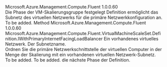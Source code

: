 <Type Name="IWithNetworkSubnet" FullName="Microsoft.Azure.Management.Compute.Fluent.VirtualMachineScaleSet.Definition.IWithNetworkSubnet">
  <TypeSignature Language="C#" Value="public interface IWithNetworkSubnet" />
  <TypeSignature Language="ILAsm" Value=".class public interface auto ansi abstract IWithNetworkSubnet" />
  <TypeSignature Language="DocId" Value="T:Microsoft.Azure.Management.Compute.Fluent.VirtualMachineScaleSet.Definition.IWithNetworkSubnet" />
  <TypeSignature Language="VB.NET" Value="Public Interface IWithNetworkSubnet" />
  <TypeSignature Language="F#" Value="type IWithNetworkSubnet = interface" />
  <AssemblyInfo>
    <AssemblyName>Microsoft.Azure.Management.Compute.Fluent</AssemblyName>
    <AssemblyVersion>1.0.0.60</AssemblyVersion>
  </AssemblyInfo>
  <Interfaces />
  <Docs>
    <summary>
            Die Phase der VM-Skalierungsgruppe festgelegt Definition ermöglicht das Subnetz des virtuellen Netzwerks für die primäre Netzwerkkonfiguration an.
            </summary>
    <remarks>To be added.</remarks>
  </Docs>
  <Members>
    <Member MemberName="WithExistingPrimaryNetworkSubnet">
      <MemberSignature Language="C#" Value="public Microsoft.Azure.Management.Compute.Fluent.VirtualMachineScaleSet.Definition.IWithPrimaryInternetFacingLoadBalancer WithExistingPrimaryNetworkSubnet (Microsoft.Azure.Management.Network.Fluent.INetwork network, string subnetName);" />
      <MemberSignature Language="ILAsm" Value=".method public hidebysig newslot virtual instance class Microsoft.Azure.Management.Compute.Fluent.VirtualMachineScaleSet.Definition.IWithPrimaryInternetFacingLoadBalancer WithExistingPrimaryNetworkSubnet(class Microsoft.Azure.Management.Network.Fluent.INetwork network, string subnetName) cil managed" />
      <MemberSignature Language="DocId" Value="M:Microsoft.Azure.Management.Compute.Fluent.VirtualMachineScaleSet.Definition.IWithNetworkSubnet.WithExistingPrimaryNetworkSubnet(Microsoft.Azure.Management.Network.Fluent.INetwork,System.String)" />
      <MemberSignature Language="VB.NET" Value="Public Function WithExistingPrimaryNetworkSubnet (network As INetwork, subnetName As String) As IWithPrimaryInternetFacingLoadBalancer" />
      <MemberSignature Language="F#" Value="abstract member WithExistingPrimaryNetworkSubnet : Microsoft.Azure.Management.Network.Fluent.INetwork * string -&gt; Microsoft.Azure.Management.Compute.Fluent.VirtualMachineScaleSet.Definition.IWithPrimaryInternetFacingLoadBalancer" Usage="iWithNetworkSubnet.WithExistingPrimaryNetworkSubnet (network, subnetName)" />
      <MemberType>Method</MemberType>
      <AssemblyInfo>
        <AssemblyName>Microsoft.Azure.Management.Compute.Fluent</AssemblyName>
        <AssemblyVersion>1.0.0.60</AssemblyVersion>
      </AssemblyInfo>
      <ReturnValue>
        <ReturnType>Microsoft.Azure.Management.Compute.Fluent.VirtualMachineScaleSet.Definition.IWithPrimaryInternetFacingLoadBalancer</ReturnType>
      </ReturnValue>
      <Parameters>
        <Parameter Name="network" Type="Microsoft.Azure.Management.Network.Fluent.INetwork" />
        <Parameter Name="subnetName" Type="System.String" />
      </Parameters>
      <Docs>
        <param name="network">Ein vorhandenes virtuelles Netzwerk.</param>
        <param name="subnetName">Der Subnetzname.</param>
        <summary>
            Ordnen Sie die primäre Netzwerkschnittstelle der virtuellen Computer in der Menge der Skalierung mit ein vorhandenen virtuellen Netzwerk-Subnetz.
            </summary>
        <returns>To be added.</returns>
        <remarks>To be added.</remarks>
        <return>die nächste Phase der Definition.</return>
      </Docs>
    </Member>
  </Members>
</Type>